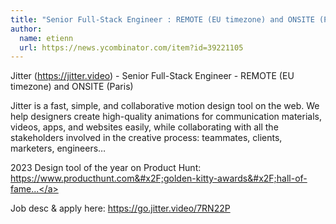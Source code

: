 ```yaml
---
title: "Senior Full-Stack Engineer : REMOTE (EU timezone) and ONSITE (Paris)"
author:
  name: etienn
  url: https://news.ycombinator.com/item?id=39221105
---
```

Jitter (<a href="https:&#x2F;&#x2F;jitter.video">https:&#x2F;&#x2F;jitter.video</a>) - Senior Full-Stack Engineer - REMOTE (EU timezone) and ONSITE (Paris)

Jitter is a fast, simple, and collaborative motion design tool on the web. We help designers create high-quality animations for communication materials, videos, apps, and websites easily, while collaborating with all the stakeholders involved in the creative process: teammates, clients, marketers, engineers…

2023 Design tool of the year on Product Hunt: <a href="https:&#x2F;&#x2F;www.producthunt.com&#x2F;golden-kitty-awards&#x2F;hall-of-fame?year=2023#design-tools" rel="nofollow">https:&#x2F;&#x2F;www.producthunt.com&#x2F;golden-kitty-awards&#x2F;hall-of-fame...</a>

Job desc &amp; apply here: <a href="https:&#x2F;&#x2F;go.jitter.video&#x2F;7RN22P">https:&#x2F;&#x2F;go.jitter.video&#x2F;7RN22P</a>
